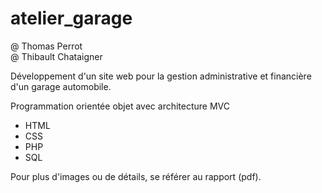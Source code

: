 # atelier_garage

@ Thomas Perrot<br />
@ Thibault Chataigner

Développement d'un site web pour la gestion administrative et financière d'un garage automobile.

Programmation orientée objet avec architecture MVC

* HTML
* CSS
* PHP
* SQL

Pour plus d'images ou de détails, se référer au rapport (pdf).

